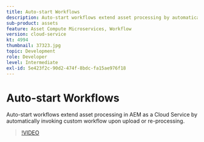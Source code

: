 ```yaml
---
title: Auto-start Workflows
description: Auto-start workflows extend asset processing by automatically invoking custom workflow upon upload or re-processing.
sub-product: assets
feature: Asset Compute Microservices, Workflow
version: cloud-service
kt: 4994
thumbnail: 37323.jpg
topic: Development
role: Developer
level: Intermediate
exl-id: 5e423f2c-90d2-474f-8bdc-fa15ae976f18
---
```

# Auto-start Workflows

Auto-start workflows extend asset processing in AEM as a Cloud Service by automatically invoking custom workflow upon upload or re-processing.

>[!VIDEO](https://video.tv.adobe.com/v/37323/?quality=12&learn=on&hidetitle=true)
